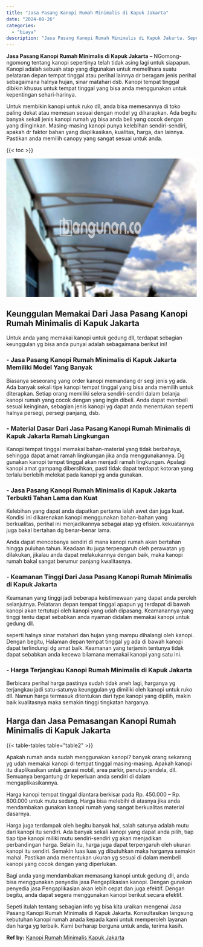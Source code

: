 ```yaml
---
title: "Jasa Pasang Kanopi Rumah Minimalis di Kapuk Jakarta"
date: "2024-08-26"
categories: 
  - "biaya"
description: "Jasa Pasang Kanopi Rumah Minimalis di Kapuk Jakarta. Sepeti itulah tentang sebagian info yg bisa kita uraikan mengenai Jasa Pasang Kanopi Rumah Minimalis di..."
---
```


**Jasa Pasang Kanopi Rumah Minimalis di Kapuk Jakarta** – NGomong-ngomong tentang kanopi sepertinya telah tidak asing lagi untuk siapapun. Kanopi adalah sebuah atap yang digunakan untuk memelihara suatu pelataran depan tempat tinggal atau perihal lainnya dr beragam jenis perihal sebagaimana halnya hujan, sinar matahari dsb. Kanopi tempat tinggal dibikin khusus untuk tempat tinggal yang bisa anda menggunakan untuk kepentingan sehari-harinya.

Untuk membikin kanopi untuk ruko dll, anda bisa memesannya di toko paling dekat atau memesan sesuai dengan model yg diharapkan. Ada begitu banyak sekali jenis kanopi rumah yg bisa anda beli yang cocok dengan yang diinginkan. Masing-masing kanopi punya kelebihan sendiri-sendiri, apakah dr faktor bahan yang diaplikasikan, kualitas, harga, dan lainnya. Pastikan anda memilih canopy yang sangat sesuai untuk anda.

{{< toc >}}

![Jasa Pasang Kanopi Rumah Minimalis di Kapuk Jakarta](/images/harga-kanopi-minimalis-21.png)

## Keunggulan Memakai Dari Jasa Pasang Kanopi Rumah Minimalis di Kapuk Jakarta

Untuk anda yang memakai kanopi untuk gedung dll, terdapat sebagian keunggulan yg bisa anda punyai adalah sebagaimana berikut ini!

### \- Jasa Pasang Kanopi Rumah Minimalis di Kapuk Jakarta Memiliki Model Yang Banyak

Biasanya seseorang yang order kanopi memandang dr segi jenis yg ada. Ada banyak sekali tipe kanopi tempat tinggal yang bisa anda memilih untuk diterapkan. Setiap orang memiliki selera sendiri-sendiri dalam belanja kanopi rumah yang cocok dengan yang ingin dibeli. Anda dapat membeli sesuai keinginan, sebagian jenis kanopi yg dapat anda menentukan seperti halnya persegi, persegi panjang, dsb.

### \- Material Dasar Dari Jasa Pasang Kanopi Rumah Minimalis di Kapuk Jakarta Ramah Lingkungan

Kanopi tempat tinggal memakai bahan-material yang tidak berbahaya, sehingga dapat amat ramah lingkungan jika anda menggunakannya. Dg gunakan kanopi tempat tinggal akan menjadi ramah lingkungan. Apalagi kanopi amat gampang dibersihkan, pasti tidak dapat terdapat kotoran yang terlalu berlebih melekat pada kanopi yg anda gunakan.

### \- Jasa Pasang Kanopi Rumah Minimalis di Kapuk Jakarta Terbukti Tahan Lama dan Kuat

Kelebihan yang dapat anda dapatkan pertama ialah awet dan juga kuat. Kondisi ini dikarenakan kanopi menggunakan bahan-bahan yang berkualitas, perihal ini menjadikannya sebagai atap yg efisien. kekuatannya juga bakal bertahan dg benar-benar lama.

Anda dapat mencobanya sendiri di mana kanopi rumah akan bertahan hingga puluhan tahun. Keadaan itu juga terpengaruh oleh perawatan yg dilakukan, jikalau anda dapat melakukannya dengan baik, maka kanopi rumah bakal sangat berumur panjang kwalitasnya.

### \- Keamanan Tinggi Dari Jasa Pasang Kanopi Rumah Minimalis di Kapuk Jakarta

Keamanan yang tinggi jadi beberapa keistimewaan yang dapat anda peroleh selanjutnya. Pelataran depan tempat tinggal apapun yg terdapat di bawah kanopi akan tertutupi oleh kanopi yang udah dipasang. Keamanannya yang tinggi tentu dapat sebabkan anda nyaman didalam memakai kanopi untuk gedung dll.

seperti halnya sinar matahari dan hujan yang mampu dihalangi oleh kanopi. Dengan begitu, Halaman depan tempat tinggal yg ada di bawah kanopi dapat terlindungi dg amat baik. Keamanan yang terjamin tentunya tidak dapat sebabkan anda kecewa bilamana memakai kanopi yang satu ini.

### \- Harga Terjangkau Kanopi Rumah Minimalis di Kapuk Jakarta

Berbicara perihal harga pastinya sudah tidak aneh lagi, harganya yg terjangkau jadi satu-satunya keunggulan yg dimiliki oleh kanopi untuk ruko dll. Namun harga termasuk ditentukan dari type kanopi yang dipilih, makin baik kualitasnya maka semakin tinggi tingkatan harganya.

## Harga dan Jasa Pemasangan Kanopi Rumah Minimalis di Kapuk Jakarta

{{< table-tables table="table2" >}}

Apakah rumah anda sudah menggunakan kanopi? banyak orang sekarang yg udah memakai kanopi di tempat tinggal masing-masing. Apakah kanopi itu diaplikasikan untuk garasi mobil, area parkir, penutup jendela, dll. Semuanya bergantung dr keperluan anda sendiri di dalam mengaplikasikannya.

Harga kanopi tempat tinggal diantara berkisar pada Rp. 450.000 – Rp. 800.000 untuk mutu sedang. Harga bisa melebihi di atasnya jika anda mendambakan gunakan kanopi rumah yang sangat berkualitas material dasarnya.

Harga juga terdampak oleh begitu banyak hal, salah satunya adalah mutu dari kanopi itu sendiri. Ada banyak sekali kanopi yang dapat anda pilih, tiap tiap tipe kanopi miliki mutu sendiri-sendiri yg akan menjadikan perbandingan harga. Selain itu, harga juga dapat terpengaruh oleh ukuran kanopi itu sendiri. Semakin luas luas yg dibutuhkan maka harganya semakin mahal. Pastikan anda menentukan ukuran yg sesuai di dalam membeli kanopi yang cocok dengan yang diperlukan.

Bagi anda yang mendambakan memasang kanopi untuk gedung dll, anda bisa menggunakan penyedia jasa Pengaplikasian kanopi. Dengan gunakan penyedia jasa Pengaplikasian akan lebih cepat dan juga efektif. Dengan begitu, anda dapat segera menggunakan kanopi berikut secara efektif.

Sepeti itulah tentang sebagian info yg bisa kita uraikan mengenai Jasa Pasang Kanopi Rumah Minimalis di Kapuk Jakarta. Konsultasikan langsung kebutuhan kanopi rumah anada kepada kami untuk memperoleh layanan dan harga yg terbaik. Kami berharap berguna untuk anda, terima kasih.

**Ref by:**  [Kanopi Rumah Minimalis Kapuk Jakarta](https://id.wikipedia.org/wiki/Kanopi)
